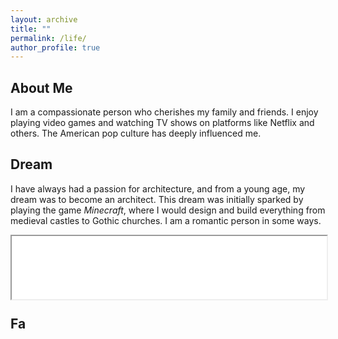 ```yaml
---
layout: archive
title: ""
permalink: /life/
author_profile: true
---
```




## About Me

I am a compassionate person who cherishes my family and friends. I enjoy playing video games and watching TV shows on platforms like Netflix and others. The American pop culture has deeply influenced me.



## Dream

I have always had a passion for architecture, and from a young age, my dream was to become an architect. This dream was initially sparked by playing the game *Minecraft*, where I would design and build everything from medieval castles to Gothic churches. I am a romantic person in some ways.

<div style="position: relative; padding: 10% 30%;">
    <iframe style="position: absolute; width: 100%; height: 100%; left: 0; top: 0;" src="../plugs/photo_album2/index.html" frameborder="1" scrolling="yes" width="320" height="240"></iframe>
</div>



## Fa
